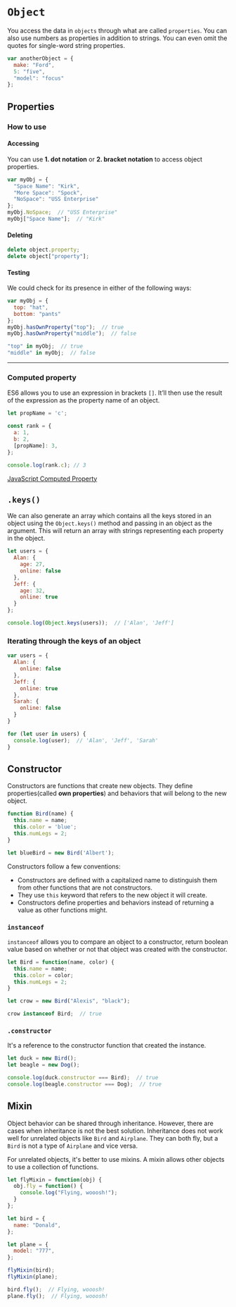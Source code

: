 # `Object`

You access the data in `objects` through what are called `properties`. You can also use numbers as properties in addition to strings. You can even omit the quotes for single-word string properties.

```js
var anotherObject = {
  make: "Ford",
  5: "five",
  "model": "focus"
};
```



## Properties

### How to use

#### Accessing

You can use **1. dot notation** or **2. bracket notation** to access object properties.

```js
var myObj = {
  "Space Name": "Kirk",
  "More Space": "Spock",
  "NoSpace": "USS Enterprise"
};
myObj.NoSpace;  // "USS Enterprise"
myObj["Space Name"];  // "Kirk"
```

#### Deleting

```js
delete object.property;
delete object["property"];
```

#### Testing

We could check for its presence in either of the following ways:

```js
var myObj = {
  top: "hat",
  bottom: "pants"
};
myObj.hasOwnProperty("top");  // true
myObj.hasOwnProperty("middle");  // false

"top" in myObj;  // true
"middle" in myObj;  // false
```

----

### Computed property

ES6 allows you to use an expression in brackets `[]`. It’ll then use the result of the expression as the property name of an object.

```js
let propName = 'c';

const rank = {
  a: 1,
  b: 2,
  [propName]: 3,
};

console.log(rank.c); // 3
```

[JavaScript Computed Property](https://www.javascripttutorial.net/es6/javascript-computed-property)



## `.keys()`

We can also generate an array which contains all the keys stored in an object using the `Object.keys()` method and passing in an object as the argument. This will return an array with strings representing each property in the object.

```js
let users = {
  Alan: {
    age: 27,
    online: false
  },
  Jeff: {
    age: 32,
    online: true
  }
};

console.log(Object.keys(users));  // ['Alan', 'Jeff']
```

### Iterating through the keys of an object

```js
var users = {
  Alan: {
    online: false
  },
  Jeff: {
    online: true
  },
  Sarah: {
    online: false
  }
}

for (let user in users) {
  console.log(user);  // 'Alan', 'Jeff', 'Sarah'
}
```



## Constructor

Constructors are functions that create new objects. They define properties(called **own properties**) and behaviors that will belong to the new object.

```js
function Bird(name) {
  this.name = name;
  this.color = 'blue';
  this.numLegs = 2;
}

let blueBird = new Bird('Albert');
```

Constructors follow a few conventions:

- Constructors are defined with a capitalized name to distinguish them from other functions that are not constructors.
- They use `this` keyword that refers to the new object it will create.
- Constructors define properties and behaviors instead of returning a value as other functions might.

### `instanceof`

`instanceof` allows you to compare an object to a constructor, return boolean value based on whether or not that object was created with the constructor.

```js
let Bird = function(name, color) {
  this.name = name;
  this.color = color;
  this.numLegs = 2;
}

let crow = new Bird("Alexis", "black");

crow instanceof Bird;  // true
```

### `.constructor`

It's a reference to the constructor function that created the instance.

```js
let duck = new Bird();
let beagle = new Dog();

console.log(duck.constructor === Bird);  // true
console.log(beagle.constructor === Dog);  // true
```



## Mixin

Object behavior can be shared through inheritance. However, there are cases when inheritance is not the best solution. Inheritance does not work well for unrelated objects like `Bird` and `Airplane`. They can both fly, but a `Bird` is not a type of `Airplane` and vice versa.

For unrelated objects, it's better to use mixins. A mixin allows other objects to use a collection of functions.

```js
let flyMixin = function(obj) {
  obj.fly = function() {
    console.log("Flying, wooosh!");
  }
};
```

```js
let bird = {
  name: "Donald",
};

let plane = {
  model: "777",
};

flyMixin(bird);
flyMixin(plane);

bird.fly();  // Flying, wooosh!
plane.fly();  // Flying, wooosh!
```

